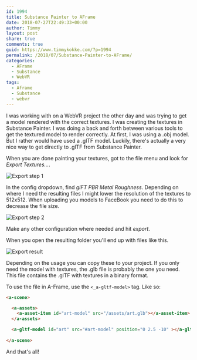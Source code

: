 ```yaml
---
id: 1994
title: Substance Painter to AFrame
date: 2018-07-27T22:49:33+00:00
author: Timmy
layout: post
share: true
comments: true
guid: https://www.timmykokke.com/?p=1994
permalink: /2018/07/Substance-Painter-to-AFrame/
categories:
  - AFrame
  - Substance
  - WebVR
tags:
  - Aframe
  - Substance
  - webvr
---
```

I was working with on a WebVR project the other day and was trying to get a model rendered with the correct textures. I was creating the textures in Substance Painter. I was doing a back and forth between various tools to get the textured model to render correctly. At first, I was using a .obj model. But I rather would have used a .glTF model.
Luckily, there's actually a very nice way to get directly to .glTF  from Substance Painter.

When you are done painting your textures, got to the file menu and look for _Export Textures…_.

![Export step 1](/images/2018/07/sp-export1.png)

In the config dropdown, find _glFT PBR Metal Roughness_. Depending on where I need the resulting files I might lower the resolution of the textures to 512x512. When uploading you models to FaceBook you need to do this to decrease the file size. 

![Export step 2](/images/2018/07/sp-export2.png)

Make any other configuration where needed and hit _export_. 

When you open the resulting folder you'll end up with files like this.

![Export result](/images/2018/07/glb-export.png)

Depending on the usage you can copy these to your project. If you only need the model with textures, the .glb file is probably the one you need. This file contains the .glTF with textures in a binary format.

To use the file in A-Frame, use the `<_a-gltf-model>` tag. Like so:

```html
<a-scene>

  <a-assets>
    <a-asset-item id="art-model" src="/assets/art.glb"></a-asset-item>
  </a-assets>

  <a-gltf-model id="art" src="#art-model" position="0 2.5 -10" ></a-gltf-model>
      
</a-scene>
  ```

  And that's all! 